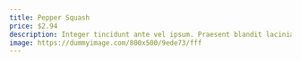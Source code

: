 ```yaml
---
title: Pepper Squash
price: $2.94
description: Integer tincidunt ante vel ipsum. Praesent blandit lacinia erat. Vestibulum sed magna at nunc commodo placerat.
image: https://dummyimage.com/800x500/9ede73/fff
---
```

